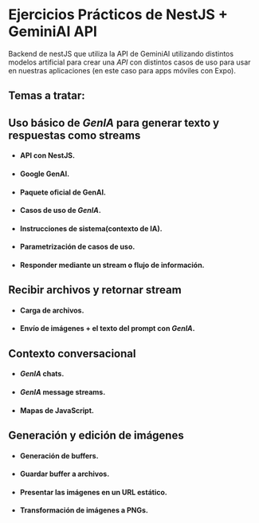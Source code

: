 # Ejercicios Prácticos de NestJS + GeminiAI API

Backend de nestJS que utiliza la API de GeminiAI utilizando distintos modelos artificial para
crear una _API_ con distintos casos de uso para usar en nuestras aplicaciones (en este caso para apps móviles con Expo).

## Temas a tratar:

## Uso básico de *_GenIA_* para generar texto y respuestas como streams

- #### API con NestJS.
- #### Google GenAI.
- #### Paquete oficial de GenAI.
- #### Casos de uso de *_GenIA_*.
- #### Instrucciones de sistema(contexto de IA).
- #### Parametrización de casos de uso.
- #### Responder mediante un stream o flujo de información.


## Recibir archivos y retornar stream
- #### Carga de archivos.
- #### Envío de imágenes + el texto del prompt con *_GenIA_*.


## Contexto conversacional
- #### *_GenIA_* chats.
- #### *_GenIA_* message streams.
- #### Mapas de JavaScript.


## Generación y edición de imágenes
- #### Generación de buffers.
- #### Guardar buffer a archivos.
- #### Presentar las imágenes en un URL estático.
- #### Transformación de imágenes a PNGs.

